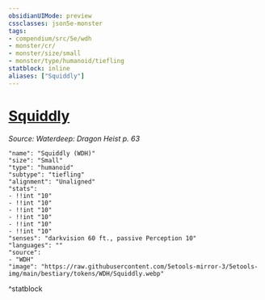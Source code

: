 ```yaml
---
obsidianUIMode: preview
cssclasses: json5e-monster
tags:
- compendium/src/5e/wdh
- monster/cr/
- monster/size/small
- monster/type/humanoid/tiefling
statblock: inline
aliases: ["Squiddly"]
---
```

# [Squiddly](Mechanics\bestiary\npc/squiddly-wdh.md)
*Source: Waterdeep: Dragon Heist p. 63*  

```statblock
"name": "Squiddly (WDH)"
"size": "Small"
"type": "humanoid"
"subtype": "tiefling"
"alignment": "Unaligned"
"stats":
- !!int "10"
- !!int "10"
- !!int "10"
- !!int "10"
- !!int "10"
- !!int "10"
"senses": "darkvision 60 ft., passive Perception 10"
"languages": ""
"source":
- "WDH"
"image": "https://raw.githubusercontent.com/5etools-mirror-3/5etools-img/main/bestiary/tokens/WDH/Squiddly.webp"
```
^statblock